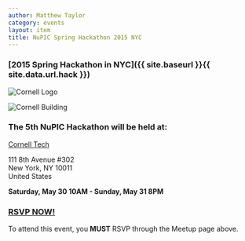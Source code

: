 ```yaml
---
author: Matthew Taylor
category: events
layout: item
title: NuPIC Spring Hackathon 2015 NYC
---
```


### [2015 Spring Hackathon in NYC]({{ site.baseurl }}{{ site.data.url.hack }})

![Cornell Logo](/images/hackathons/2015/may/cornell-logo.png)

![Cornell Building](/images/hackathons/2015/may/cornell-building.png)

### The 5th **NuPIC Hackathon** will be held at:

[Cornell Tech](https://www.google.com/maps/place/Cornell+Tech/@40.740914,-74.002181,19z/data=!3m1!4b1!4m2!3m1!1s0x0000000000000000:0xa9377b1a9772ce08)

111 8th Avenue #302 <br/>
New York, NY 10011 <br/>
United States

**Saturday, May 30 10AM - Sunday, May 31 8PM**

### [RSVP NOW!](http://www.meetup.com/numenta/events/220422020/)

To attend this event, you **MUST** RSVP through the Meetup page above.
